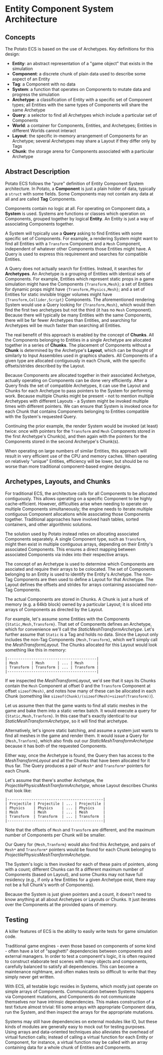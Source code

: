 Entity Component System Architecture
====================================

Concepts
--------

The Potato ECS is based on the use of Archetypes. Key definitions for this design:

- **Entity**: an abstract representation of a "game object" that exists
 in the simulation
- **Component**: a discrete chunk of plain data used to describe some aspect of an Entity
- **Tag**: a Component with no data
- **System**: a function that operates on Components to mutate data and progress the simulation
- **Archetype**: a classification of Entity with a specific set of Component types; all Entities with the same types of Components will share the same Archetype
- **Query**: a selector to find all Archetypes which include a particular set of Components
- **World**: a container for Components, Entities, and Archetypes; Entities in different Worlds cannot interact
- **Layout**: the specific in-memory arrangement of Components for an Archetype; several Archetypes may share a Layout if they differ only by Tags
- **Chunk**: the storage arena for Components associated with a particular Archetype

Abstract Description
--------------------

Potato ECS follows the "pure" definition of Entity Component System architecture. In Potato, a **Component** is just a plain holder of data, typically a `struct` with some fields. Some Components may not contain any data at all and are called **Tag** Components.

Components contain no logic at all. For operating on Component data, a **System** is used. Systems are functions or classes which operation on Components, grouped together by logical **Entity**. An Entity is just a way of associating Components together.

A System will typically use a **Query** asking to find Entities with some specific set of Components. For example, a rendering System might want to find all Entities with a `Transform` Component and a `Mesh` Component, independent of whatever other Components those Entities might have. A Query is used to express this requirement and searches for compatible Entities.

A Query does not actually search for Entities. Instead, it searches for **Archetypes**. An Archetype is a grouping of Entities with identical sets of Components. For example, Entities which represent static props in a game simulation might have the Components `{Transform,Mesh}`; a set of Entities for dynamic props might have `{Transform,Physics,Mesh}`; and a set of Entities for static invisible trigger volumes might have `{Transform,Collider,Script}` Components. The aforementioned rendering System would use a Query looking for `{Transform,Mesh}`, which would then find the first two archetypes but not the third (it has no `Mesh` Component). Because there will typically be many Entities with the same Components, there will be far fewer Archetypes than Entities, and searching for Archetypes will be much faster than searching all Entities.

The real benefit of this approach is enabled by the concept of **Chunks**. All the Components belonging to Entities in a single Archetype are allocated together in a series of **Chunks**. The placement of Components without a **Chunk** is determined by the Archetype's **Layout**, which can be thought of similarly to Input Assemblies used in graphics shaders. All Components of a given type are allocated contiguously in each Chunk, with the specific offsets/strides described by the Layout.

Because Components are allocated together in their associated Archetype, actually operating on Components can be done very efficiently. After a Query finds the set of compatible Archetypes, it can use the Layout and Chunks for each Archetype to pass pointers to the System for performing work. Because multiple Chunks might be present - not to mention multiple Archetypes with different Layouts - a System might be invoked multiple times with different pointers. We can ensure that System is invoked once for each Chunk that contains Components belonging to Entities compatible with the System's requested Query.

Continuing the prior example, the render System would be invoked (at least) twice: once with pointers for the `Transform` and `Mesh` Components stored in the first Archetype's Chunk(s), and then again with the pointers for the Components stored in the second Archetype's Chunk(s).

When operating on large numbers of similar Entities, this approach will result in very efficient use of the CPU and memory caches. When operating on relatively "unique" Entities, efficiency will be lower, but should be no worse than more traditional component-based engine designs.

Archetypes, Layouts, and Chunks
-------------------------------

For traditional ECS, the architecture calls for all Components to be allocated contiguously. This allows operating on a specific Component to be highly cache-efficient. However, difficulties arise when needing to operate on multiple Components simultaneously; the engine needs to iterate multiple contiguous Component allocations while associating those Components together. Traditional approaches have involved hash tables, sorted containers, and other algorithmic solutions.

The solution used by Potato instead relies on allocating associated Components separately. A single Component type, such as `Transform`, might then exist in multiple contiguous arrays, depending on their Entity's associated Components. This ensures a direct mapping between associated Components via index into their respective arrays.

The concept of an Archetype is used to determine which Components are asociated and require their arrays to be colocated. The set of Components belonging to an Entity is used to identify the Entity's Archetype. The non-Tag Components are then used to define a Layout for that Archetype. The Layout defines the offsets and strides for arrays containing associated non-Tag Components.

The actual Components are stored in Chunks. A Chunk is just a hunk of memory (e.g. a 64kb block) owned by a particular Layout; it is sliced into arrays of Components as directed by the Layout.

For example, let's assume some Entities with the Components `{Static,Mesh,Transform}`. That set of Components defines an Archetype, which for convenience we'll call the *StaticMeshTransformArchetype*. Let's further assume that `Static` is a Tag and holds no data. Since the Layout only includes the non-Tag Components `{Mesh,Transform}`, which we'll simply call the *MeshTransformLayout*. The Chunks allocated for this Layout would look something like this in memory:

    |-----------------------------------------|
    | Mesh      | Mesh      | ... | Mesh      |
    | Transform | Transform | ... | Transform |
    |-----------------------------------------|

If we inspected the *MeshTransformLayout*, we'd see that it says its Chunks contain the `Mesh` Component at offset 0 and the `Transform` Component at offset `sizeof(Mesh)`, and notes how many of these can be allocated in each Chunk (something like `sizeof(Chunk)/(sizeof(Mesh)+sizeof(Transform))`).

Let us assume then that the game wants to find all static meshes in the game and bake them into a static vertex batch. It would execute a query for `{Static,Mesh,Tranform}`. In this case that's exactly identical to our *StaticMeshTransformArchetype*, so it will find that archetype.

Alternatively, let's ignore static batching, and assume a system just wants to find all meshes in the game and render them. It would issue a Query for `{Mesh,Tranform}`, which also finds out our *StaticMeshTransformArchetype* because it has both of the requested Components.

Either way, once the Archetype is found, the Query then has access to the *MeshTransformLayout* and all the Chunks that have been allocated for it thus far. The Query produces a pair of `Mesh*` and `Transform*` pointers for each Chunk.

Let's assume that there's another Archetype, the *ProjectilePhysicsMeshTranformArchetype*, whose Layout describes Chunks that look like:

    |--------------------------------------------|
    | Projectile | Projectile | ... | Projectile |
    | Physics    | Physics    | ... | Physics    |
    | Mesh       | Mesh       | ... | Mesh       |
    | Transform  | Transform  | ... | Transform  |
    |--------------------------------------------|

Note that the offsets of `Mesh` and `Transform` are different, and the maximum number of Components per Chunk will be smaller.

Our Query for `{Mesh,Tranform}` would also find this Archetype, and pairs of `Mesh*` and `Transform*` pointers would be found for each Chunk belonging to *ProjectilePhysicsMeshTranformArchetype*.

The System's logic is then invoked for each of these pairs of pointers, along with a count; different Chunks can fit a different maximum number of Components (based on Layout), and some Chunks may not have full residency (e.g., if only a few Entities for a given Archetype exist, there may not be a full Chunk's worth of Components).

Because the System is just given pointers and a count, it doesn't need to know anything at all about Archetypes or Layouts or Chunks. It just iterates over the Components at the provided spans of memory.

Testing
-------

A killer features of ECS is the ability to easily write tests for game simulation code.

Traditional game engines - even those based on components of some kind - often have a lot of "spaghetti" dependencies between components and external managers. In order to test a component's logic, it is often required to construct elaborate test scenes with many objects and components, carefully balanced to satisfy all dependencies. This can become a maintenance nightmare, and often makes tests so difficult to write that they simply never get written.

With ECS, all testable logic resides in Systems, which mostly just operate on simple arrays of Components. Communication between Systems happens via Component mutations, and Components do not communicate themselves nor have intrinsic dependencies. This makes construction of a test fixture almost trivial: fill some arrays with appropriate Component data, run the System, and then inspect the arrays for the appropriate mutations.

Systems may still have dependencies on external modules like IO, but these kinds of modules are generally easy to mock out for testing purposes. Using arrays and data-oriented techniques also alleviates the overhead of virtual function calls; instead of calling a virtual function for each Entity or Component, for instance, a virtual function may be called with an array containing data for a whole chunk of Entities and Components.
